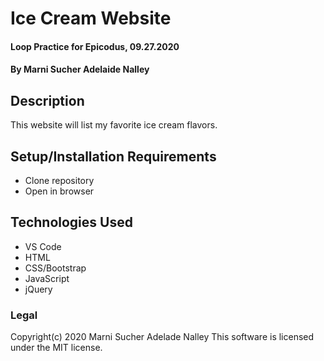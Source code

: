 # Ice Cream Website

#### Loop Practice for Epicodus, 09.27.2020

#### By **Marni Sucher Adelaide Nalley**

## Description

This website will list my favorite ice cream flavors.

## Setup/Installation Requirements

* Clone repository
* Open in browser

## Technologies Used

* VS Code
* HTML
* CSS/Bootstrap
* JavaScript
* jQuery

### Legal

Copyright(c) 2020 Marni Sucher Adelade Nalley
This software is licensed under the MIT license.

